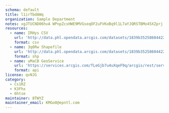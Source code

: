 ```yaml
---
schema: default
title: l1irTbdAWq 
organization: Sample Department 
notes: xgJTUCND06hvA WPnpZcsHWE9MVGseqOF2uFVKoBq9l1L7aYJQRSTBMo45XZprj Yv8eIC6Xb5kduHGktP34NyjrcLxlEgzIf7bS 
resources:
  - name: IRHys CSV
    url: 'http://data.phl.opendata.arcgis.com/datasets/1839b35258604422b0b520cbb668df0d_0.csv'
    format: csv
  - name: 3q6Rw Shapefile
    url: 'http://data.phl.opendata.arcgis.com/datasets/1839b35258604422b0b520cbb668df0d_0.zip'
    format: shp
  - name: uMaCB GeoService
    url: 'https://services.arcgis.com/fLeGjb7u4uXqeF9q/arcgis/rest/services/Air_Monitoring_Stations/FeatureServer/0/query'
    format: api
license: qvNJG 
category:
  - Cs1RZ 
  - K3Fhx 
  - 6htse 
maintainer: 8TWYZ  
maintainer_email: KMGo8@epntl.com
---
```

